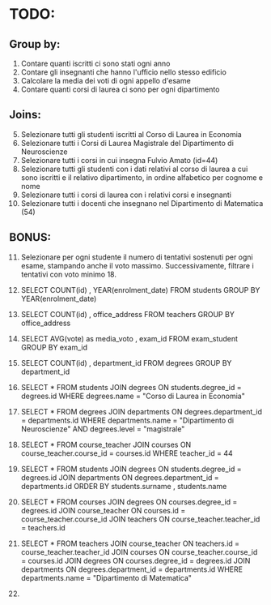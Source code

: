 # TODO:

## Group by:
1.  Contare quanti iscritti ci sono stati ogni anno
2.  Contare gli insegnanti che hanno l'ufficio nello stesso edificio
3.  Calcolare la media dei voti di ogni appello d'esame
4.  Contare quanti corsi di laurea ci sono per ogni dipartimento

## Joins:
5.  Selezionare tutti gli studenti iscritti al Corso di Laurea in Economia
6.  Selezionare tutti i Corsi di Laurea Magistrale del Dipartimento di Neuroscienze
7.  Selezionare tutti i corsi in cui insegna Fulvio Amato (id=44)
8.  Selezionare tutti gli studenti con i dati relativi al corso di laurea a cui sono iscritti e il relativo dipartimento, in ordine alfabetico per cognome e nome
9.  Selezionare tutti i corsi di laurea con i relativi corsi e insegnanti
10. Selezionare tutti i docenti che insegnano nel Dipartimento di Matematica (54)

## BONUS:
11. Selezionare per ogni studente il numero di tentativi sostenuti per ogni esame, stampando anche il voto massimo. Successivamente, filtrare i tentativi con voto minimo 18.




1.  SELECT COUNT(id) , YEAR(enrolment_date)
    FROM students
    GROUP BY YEAR(enrolment_date)

2.  SELECT COUNT(id) , office_address
    FROM teachers
    GROUP BY office_address

3.  SELECT AVG(vote) as media_voto , exam_id
    FROM exam_student
    GROUP BY exam_id

4.  SELECT COUNT(id) , department_id
    FROM degrees
    GROUP BY department_id

5.  SELECT *
    FROM students
    JOIN degrees
    ON students.degree_id = degrees.id
    WHERE degrees.name = "Corso di Laurea in Economia"

6.  SELECT *
    FROM degrees
    JOIN departments
    ON degrees.department_id = departments.id
    WHERE departments.name = "Dipartimento di Neuroscienze"
    AND degrees.level = "magistrale"

7.  SELECT *
    FROM course_teacher
    JOIN courses
    ON course_teacher.course_id = courses.id
    WHERE teacher_id = 44

8.  SELECT *
    FROM students
    JOIN degrees
    ON students.degree_id = degrees.id
    JOIN departments
    ON degrees.department_id = departments.id
    ORDER BY students.surname , students.name

9.  SELECT *
    FROM courses
    JOIN degrees
    ON courses.degree_id = degrees.id
    JOIN course_teacher
    ON courses.id = course_teacher.course_id
    JOIN teachers
    ON course_teacher.teacher_id = teachers.id

10. SELECT *
    FROM teachers
    JOIN course_teacher
    ON teachers.id = course_teacher.teacher_id
    JOIN courses
    ON course_teacher.course_id = courses.id
    JOIN degrees
    ON courses.degree_id = degrees.id
    JOIN departments
    ON degrees.department_id = departments.id
    WHERE departments.name = "Dipartimento di Matematica"

11. 